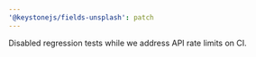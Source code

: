 ```yaml
---
'@keystonejs/fields-unsplash': patch
---
```


Disabled regression tests while we address API rate limits on CI.
